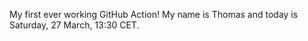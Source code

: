 My first ever working GitHub Action!
My name is Thomas and today is Saturday, 27 March, 13:30 CET. 
